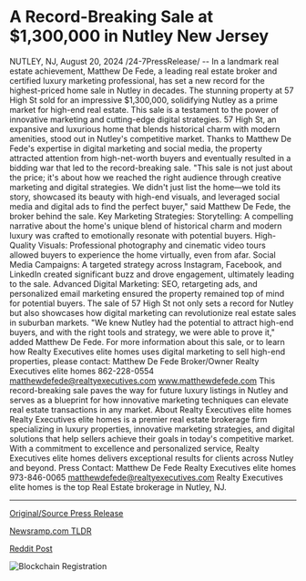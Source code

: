 # A Record-Breaking Sale at $1,300,000 in Nutley New Jersey

NUTLEY, NJ, August 20, 2024 /24-7PressRelease/ -- In a landmark real estate achievement, Matthew De Fede, a leading real estate broker and certified luxury marketing professional, has set a new record for the highest-priced home sale in Nutley in decades. The stunning property at 57 High St sold for an impressive $1,300,000, solidifying Nutley as a prime market for high-end real estate. This sale is a testament to the power of innovative marketing and cutting-edge digital strategies.  57 High St, an expansive and luxurious home that blends historical charm with modern amenities, stood out in Nutley's competitive market. Thanks to Matthew De Fede's expertise in digital marketing and social media, the property attracted attention from high-net-worth buyers and eventually resulted in a bidding war that led to the record-breaking sale.  "This sale is not just about the price; it's about how we reached the right audience through creative marketing and digital strategies. We didn't just list the home—we told its story, showcased its beauty with high-end visuals, and leveraged social media and digital ads to find the perfect buyer," said Matthew De Fede, the broker behind the sale.  Key Marketing Strategies:  Storytelling: A compelling narrative about the home's unique blend of historical charm and modern luxury was crafted to emotionally resonate with potential buyers.  High-Quality Visuals: Professional photography and cinematic video tours allowed buyers to experience the home virtually, even from afar.  Social Media Campaigns: A targeted strategy across Instagram, Facebook, and LinkedIn created significant buzz and drove engagement, ultimately leading to the sale.  Advanced Digital Marketing: SEO, retargeting ads, and personalized email marketing ensured the property remained top of mind for potential buyers.  The sale of 57 High St not only sets a record for Nutley but also showcases how digital marketing can revolutionize real estate sales in suburban markets. "We knew Nutley had the potential to attract high-end buyers, and with the right tools and strategy, we were able to prove it," added Matthew De Fede.  For more information about this sale, or to learn how Realty Executives elite homes uses digital marketing to sell high-end properties, please contact:  Matthew De Fede Broker/Owner Realty Executives elite homes 862-228-0554 matthewdefede@realtyexecutives.com www.matthewdefede.com  This record-breaking sale paves the way for future luxury listings in Nutley and serves as a blueprint for how innovative marketing techniques can elevate real estate transactions in any market.  About Realty Executives elite homes Realty Executives elite homes is a premier real estate brokerage firm specializing in luxury properties, innovative marketing strategies, and digital solutions that help sellers achieve their goals in today's competitive market. With a commitment to excellence and personalized service, Realty Executives elite homes delivers exceptional results for clients across Nutley and beyond.  Press Contact: Matthew De Fede Realty Executives elite homes 973-846-0065 matthewdefede@realtyexecutives.com  Realty Executives elite homes is the top Real Estate brokerage in Nutley, NJ. 

---

[Original/Source Press Release](https://www.24-7pressrelease.com/press-release/513629/a-record-breaking-sale-at-1300000-in-nutley-new-jersey)
                    

[Newsramp.com TLDR](None) 



[Reddit Post](https://www.reddit.com/r/Business_NewsRamp/comments/1ex7zdg/recordbreaking_sale_sets_new_benchmark_for_real/) 



![Blockchain Registration](https://cdn.newsramp.app/24-7PressRelease/qrcode/248/20/takefK0D.webp)